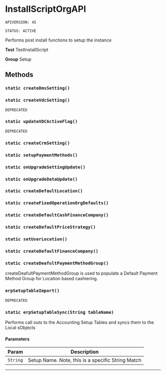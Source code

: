 # InstallScriptOrgAPI

`APIVERSION: 45`

`STATUS: ACTIVE`

Performs post install functions to setup the instance


**Test** TestInstallScript


**Group** Setup

## Methods
### `static createDmsSetting()`
### `static createVdcSetting()`

`DEPRECATED`
### `static updateVDCActiveFlag()`

`DEPRECATED`
### `static createCrmSetting()`
### `static setupPaymentMethods()`
### `static onUpgradeSettingUpdate()`
### `static onUpgradeDataUpdate()`
### `static createDefaultLocation()`
### `static createFixedOperationOrgDefaults()`
### `static createDefaultCashFinanceCompany()`
### `static createDefaultPriceStrategy()`
### `static setUserLocation()`
### `static createDefaultFinanceCompany()`
### `static createDeafultPaymentMethodGroup()`

createDeafultPaymentMethodGroup is used to populate a Default Payment Method Group for Location based cashiering.

### `erpSetupTableImport()`

`DEPRECATED`
### `static erpSetupTableSync(String tableName)`

Performs call outs to the Accounting Setup Tables and syncs them to the Local sObjects

#### Parameters

|Param|Description|
|---|---|
|`String`|Setup Name.  Note, this is a specific String Match|

---
